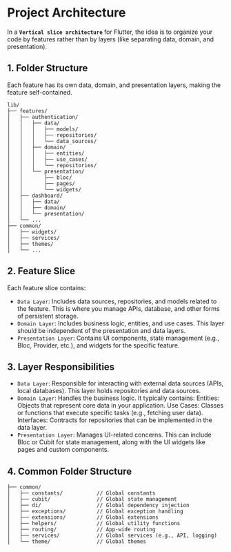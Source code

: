 # Project Architecture
In a **`Vertical slice architecture`** for Flutter, the idea is to organize your code by features rather than by layers (like separating data, domain, and presentation). 
## 1. Folder Structure
 Each feature has its own data, domain, and presentation layers, making the feature self-contained.
```
lib/
├── features/
│   ├── authentication/
│   │   ├── data/
│   │   │   ├── models/
│   │   │   ├── repositories/
│   │   │   └── data_sources/
│   │   ├── domain/
│   │   │   ├── entities/
│   │   │   ├── use_cases/
│   │   │   └── repositories/
│   │   └── presentation/
│   │       ├── bloc/
│   │       ├── pages/
│   │       └── widgets/
│   ├── dashboard/
│   │   ├── data/
│   │   ├── domain/
│   │   └── presentation/
│   └── ...
├── common/
│   ├── widgets/
│   ├── services/
│   ├── themes/
│   └── ...
```

## 2. Feature Slice
Each feature slice contains:

- `Data Layer`: Includes data sources, repositories, and models related to the feature. This is where you manage APIs, database, and other forms of persistent storage.
- `Domain Layer`: Includes business logic, entities, and use cases. This layer should be independent of the presentation and data layers.
- `Presentation Layer`: Contains UI components, state management (e.g., Bloc, Provider, etc.), and widgets for the specific feature.

## 3. Layer Responsibilities
- `Data Layer`: Responsible for interacting with external data sources (APIs, local databases). This layer holds repositories and data sources.
- `Domain Layer`: Handles the business logic. It typically contains:
Entities: Objects that represent core data in your application.
Use Cases: Classes or functions that execute specific tasks (e.g., fetching user data).
Interfaces: Contracts for repositories that can be implemented in the data layer.
- `Presentation Layer`: Manages UI-related concerns. This can include Bloc or Cubit for state management, along with the UI widgets like pages and custom components.

## 4. Common Folder Structure
```
├── common/
│   ├── constants/           // Global constants
│   ├── cubit/               // Global state management
│   ├── di/                  // Global dependency injection
│   ├── exceptions/          // Global exception handling
│   ├── extensions/          // Global extensions
│   ├── helpers/             // Global utility functions
│   ├── routing/             // App-wide routing
│   ├── services/            // Global services (e.g., API, logging)
│   └── theme/               // Global themes
```
